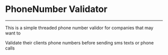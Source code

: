 # PhoneNumber Validator
---
This is a simple threaded phone number validor for companies that may want to

Validate their clients phone numbers before sending sms texts or phone calls
